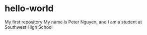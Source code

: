 # hello-world
My first repository
My name is Peter Nguyen, and I am a student at Southwest High School
